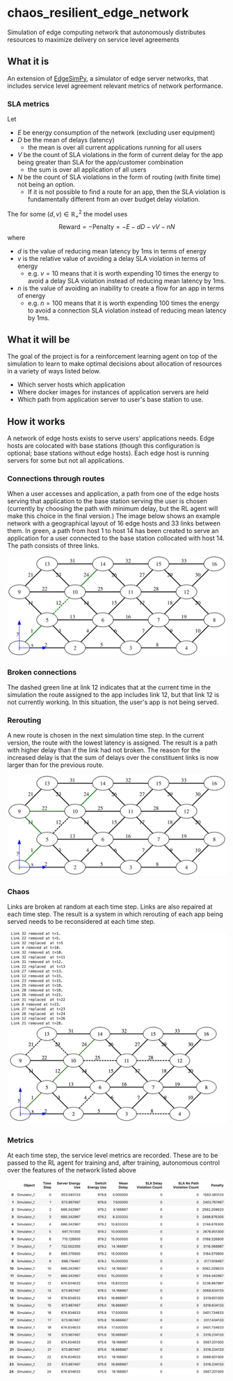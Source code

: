 # chaos_resilient_edge_network
Simulation of edge computing network that autonomously distributes resources to maximize delivery on service level agreements


## What it is

An extension of [EdgeSimPy](https://github.com/EdgeSimPy/EdgeSimPy), a simulator of edge server networks, that includes service level agreement relevant metrics of network performance. 

### SLA metrics

Let
- $E$ be energy consumption of the network (excluding user equipment) 
- $D$ be the mean of delays (latency) 
    - the mean is over all current applications running for all users
- $V$ be the count of SLA violations in the form of current delay for the app being greater than SLA for the app/customer combination
    - the sum is over all application of all users 
- $N$ be the count of SLA violations in the form of routing (with finite time) not being an option.
    - If it is not possible to find a route for an app, then the SLA violation is fundamentally different from an over budget delay violation.

The for some $(d,v)\in\mathbb{R}_+^2$ the model uses
$$
\text{Reward} =-\text{Penalty} = - E - dD - vV -nN
$$
where 
- $d$ is the value of reducing mean latency by 1ms in terms of energy
- $v$ is the relative value of avoiding a delay SLA violation in terms of energy
    - e.g. $v=10$  means that it is worth expending 10 times the energy to avoid a delay SLA violation instead of reducing mean latency by 1ms.
- $n$ is the value of avoiding an inability to create a flow for an app in terms of energy
    - e.g. $n=100$ means that it is worth expending 100 times the energy to avoid a connection SLA violation instead of reducing mean latency by 1ms.



## What it will be

The goal of the project is for a reinforcement learning agent on top of the simulation to learn to make optimal decisions about allocation of resources in a variety of ways listed below.
- Which server hosts which application
- Where docker images for instances of application servers are held 
- Which path from application server to user's base station to use. 

## How it works
A network of edge hosts exists to serve users' applications needs. Edge hosts are colocated with base stations (though this configuration is optional; base stations without edge hosts). Each edge host is running servers for some but not all applications. 

### Connections through routes
When a user accesses and application, a path from one of the edge hosts serving that application to the base station serving the user is chosen (currently by choosing the path with minimum delay, but the RL agent will make this choice in the final version.) The image below shows an example network with a geographical layout of 16 edge hosts and 33 links between them. In green, a path from host 1 to host 14 has been created to serve an application for a user connected to the base station collocated with host 14. The path consists of three links. 

![A link, green, in a network of 16 edge hosts with 33 links.](images/original_path.svg)


### Broken connections
The dashed green line at link 12 indicates that at the current time in the simulation the route assigned to the app includes link 12, but that link 12 is not currently working. In this situation, the user's app is not being served. 

### Rerouting 

A new route is chosen in the next simulation time step. In the current version, the route with the lowest latency is assigned. The result is a path with higher delay than if the link had not broken. The reason for the increased delay is that the sum of delays over the constituent links is now larger than for the previous route.

![](images/new_route.svg)

### Chaos

Links are broken at random at each time step. Links are also repaired at each time step. The result is a system in which rerouting of each app being served needs to be reconsidered at each time step.  

![](images/chaos.png)


### Metrics 

At each time step, the service level metrics are recorded. These are to be passed to the RL agent for training and, after training, autonomous control over the features of the network listed above

![](images/metrics.png) 








